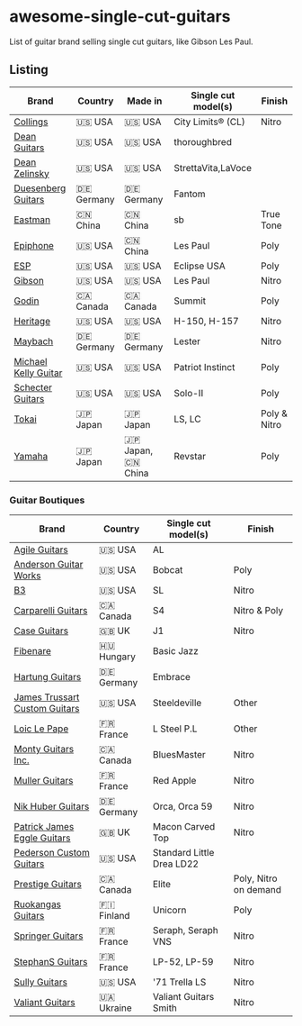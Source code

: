 # awesome-single-cut-guitars

List of guitar brand selling single cut guitars, like Gibson Les Paul.

## Listing

|Brand| Country | Made in | Single cut model(s)| Finish|
|---|----|----|----|----|
|[Collings](https://collingsguitars.com/electrics-category/solid-body/)|🇺🇸 USA|🇺🇸 USA|City Limits® (CL)| Nitro |
|[Dean Guitars](http://deanguitars.com) | 🇺🇸 USA | 🇺🇸 USA | thoroughbred | |
|[Dean Zelinsky](http://www.deanzelinskyguitars.com) |🇺🇸 USA|🇺🇸 USA|StrettaVita,LaVoce||
|[Duesenberg Guitars](http://duesenberg.de)|🇩🇪 Germany| 🇩🇪 Germany | Fantom ||
|[Eastman](https://www.eastmanguitars.com/)|🇨🇳 China|🇨🇳 China|sb| True Tone |
|[Epiphone](https://www.epiphone.com)|🇺🇸 USA| 🇨🇳 China | Les Paul | Poly |
|[ESP](https://www.espguitars.com/)|🇺🇸 USA|🇺🇸 USA|Eclipse USA|Poly|
|[Gibson](https://www.gibson.com/)| 🇺🇸 USA |🇺🇸 USA| Les Paul| Nitro |
|[Godin](https://godinguitars.com/)| 🇨🇦 Canada| 🇨🇦 Canada | Summit| Poly |
|[Heritage](https://heritageguitars.com/) |🇺🇸 USA|🇺🇸 USA|H-150, H-157| Nitro |
|[Maybach](http://maybach-guitars.de) | 🇩🇪 Germany| 🇩🇪 Germany| Lester | Nitro |
|[Michael Kelly Guitar](https://www.michaelkellyguitars.com/) | 🇺🇸 USA | 🇺🇸 USA | Patriot Instinct | Poly |
|[Schecter Guitars](https://www.schecterguitars.com/)|🇺🇸 USA|🇺🇸 USA|Solo-II|Poly|
|[Tokai](https://tokaigakki.com/)|🇯🇵 Japan|🇯🇵 Japan| LS, LC| Poly & Nitro |
|[Yamaha](https://www.yamaha.com/)|🇯🇵 Japan|🇯🇵 Japan, 🇨🇳 China| Revstar| Poly |

### Guitar Boutiques

|Brand| Country |  Single cut model(s)| Finish|
|---|----|----|----| 
|[Agile Guitars](https://www.agileguitars.net/) | 🇺🇸 USA | AL ||
|[Anderson Guitar Works](https://www.andersonguitarworks.com/) | 🇺🇸 USA | Bobcat | Poly |
|[B3](https://themusicemporium.com/collections/b3-guitars)|🇺🇸 USA| SL | Nitro |
|[Carparelli Guitars](http://carparelliguitars.com)| 🇨🇦 Canada | S4 | Nitro & Poly |
|[Case Guitars](https://www.caseguitars.co.uk/) | 🇬🇧 UK | J1 | Nitro |
|[Fibenare](https://www.fibenare-guitars.org/)|🇭🇺 Hungary|Basic Jazz ||
|[Hartung Guitars](http://hartung-guitars.com) | 🇩🇪 Germany | Embrace ||
|[James Trussart Custom Guitars](http://www.jamestrussart.com) | 🇺🇸 USA | Steeldeville | Other |
|[Loic Le Pape](https://loiclepapesteelguitars.com/) | 🇫🇷 France | L Steel P.L | Other |
|[Monty Guitars Inc.](https://www.montyguitars.com/)| 🇨🇦 Canada | BluesMaster | Nitro |
|[Muller Guitars](https://mullerguitare.fr/) |🇫🇷 France| Red Apple | Nitro |
|[Nik Huber Guitars](https://nikhuber-guitars.com/)|🇩🇪 Germany| Orca, Orca 59| Nitro |
|[Patrick James Eggle Guitars](https://www.eggle.co.uk/)| 🇬🇧 UK | Macon Carved Top | Nitro |
|[Pederson Custom Guitars](http://pedersoncustomguitars.com/) | 🇺🇸 USA | Standard Little Drea LD22 ||
|[Prestige Guitars](https://www.prestigeguitars.com/) | 🇨🇦 Canada | Elite | Poly, Nitro on demand|
|[Ruokangas Guitars](http://ruokangas.com)| 🇫🇮 Finland | Unicorn | Poly |
|[Springer Guitars](https://www.springerguitars.com/) | 🇫🇷 France | Seraph, Seraph VNS | Nitro |
|[StephanS Guitars](http://www.stefanovicsacha.fr) | 🇫🇷 France | LP-52, LP-59 | Nitro |
|[Sully Guitars](https://www.sullyguitars.com/) |🇺🇸 USA | '71 Trella LS | Nitro|
|[Valiant Guitars](https://valiantguitars.com/) | 🇺🇦 Ukraine | Valiant Guitars Smith | Nitro |
